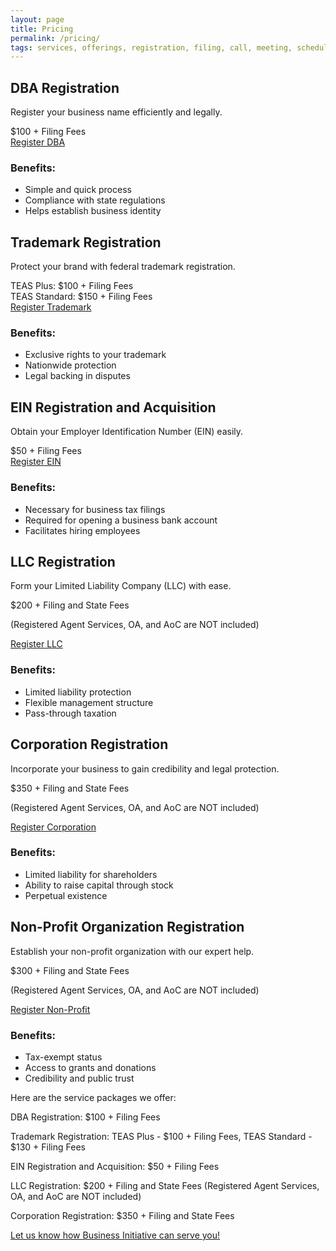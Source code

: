 ```yaml
---
layout: page
title: Pricing
permalink: /pricing/
tags: services, offerings, registration, filing, call, meeting, schedule, message, registration, business, llc, sole-proprietorship, partnership, corporation
---
```




<link rel="stylesheet" href="{{ '/assets/css/pricing.css' | relative_url }}">



<div class="pricing-container">
    <div class="pricing-card">
        <h2>DBA Registration</h2>
        <p>Register your business name efficiently and legally.</p>
        <div class="price">$100 + Filing Fees</div>
        <a href="https://www.businessinitiative.org/services/dba-registration/" class="cta-button">Register DBA</a>
        <h3>Benefits:</h3>
        <ul>
            <li>Simple and quick process</li>
            <li>Compliance with state regulations</li>
            <li>Helps establish business identity</li>
        </ul>
    </div>
    <div class="pricing-card">
        <h2>Trademark Registration</h2>
        <p>Protect your brand with federal trademark registration.</p>
        <div class="price">TEAS Plus: $100 + Filing Fees</div>
        <div class="price">TEAS Standard: $150 + Filing Fees</div>
        <a href="https://www.businessinitiative.org/services/trademark-registration/" class="cta-button">Register Trademark</a>
        <h3>Benefits:</h3>
        <ul>
            <li>Exclusive rights to your trademark</li>
            <li>Nationwide protection</li>
            <li>Legal backing in disputes</li>
        </ul>
    </div>
    <div class="pricing-card">
        <h2>EIN Registration and Acquisition</h2>
        <p>Obtain your Employer Identification Number (EIN) easily.</p>
        <div class="price">$50 + Filing Fees</div>
        <a href="https://www.businessinitiative.org/services/ein-registration/" class="cta-button">Register EIN</a>
        <h3>Benefits:</h3>
        <ul>
            <li>Necessary for business tax filings</li>
            <li>Required for opening a business bank account</li>
            <li>Facilitates hiring employees</li>
        </ul>
    </div>
    <div class="pricing-card">
        <h2>LLC Registration</h2>
        <p>Form your Limited Liability Company (LLC) with ease.</p>
        <div class="price">$200 + Filing and State Fees</div>
        <p>(Registered Agent Services, OA, and AoC are NOT included)</p>
        <a href="https://www.businessinitiative.org/services/llc-registration/" class="cta-button">Register LLC</a>
        <h3>Benefits:</h3>
        <ul>
            <li>Limited liability protection</li>
            <li>Flexible management structure</li>
            <li>Pass-through taxation</li>
        </ul>
    </div>
    <div class="pricing-card">
        <h2>Corporation Registration</h2>
        <p>Incorporate your business to gain credibility and legal protection.</p>
        <div class="price">$350 + Filing and State Fees</div>
        <p>(Registered Agent Services, OA, and AoC are NOT included)</p>
        <a href="https://www.businessinitiative.org/services/corporation-registration/" class="cta-button">Register Corporation</a>
        <h3>Benefits:</h3>
        <ul>
            <li>Limited liability for shareholders</li>
            <li>Ability to raise capital through stock</li>
            <li>Perpetual existence</li>
        </ul>
    </div>
    <div class="pricing-card">
        <h2>Non-Profit Organization Registration</h2>
        <p>Establish your non-profit organization with our expert help.</p>
        <div class="price">$300 + Filing and State Fees</div>
        <p>(Registered Agent Services, OA, and AoC are NOT included)</p>
        <a href="https://www.businessinitiative.org/services/non-profit-registration/" class="cta-button">Register Non-Profit</a>
        <h3>Benefits:</h3>
        <ul>
            <li>Tax-exempt status</li>
            <li>Access to grants and donations</li>
            <li>Credibility and public trust</li>
        </ul>
    </div>
</div>


Here are the service packages we offer:

DBA Registration: $100 + Filing Fees

Trademark Registration: TEAS Plus - $100 + Filing Fees, TEAS Standard - $130 + Filing Fees

EIN Registration and Acquisition: $50 + Filing Fees

LLC Registration: $200 + Filing and State Fees (Registered Agent Services, OA, and AoC are NOT included)

Corporation Registration: $350 + Filing and State Fees

[Let us know how Business Initiative can serve you!](https://www.businessinitiative.org/contact/)

<!-- Calendly inline widget begin -->
<div class="calendly-inline-widget" data-url="https://calendly.com/businessinitiative/30-minute-consultation-call" style="min-width:320px;height:700px;"></div>
<script type="text/javascript" src="https://assets.calendly.com/assets/external/widget.js" async></script>
<!-- Calendly inline widget end -->

